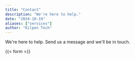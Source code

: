 ```yaml
---
title: "Contact"
description: "We're here to help."
date: "2024-10-19"
aliases: ["services"]
author: "Kilpen Tech"
---
```


We're here to help.  Send us a message and we'll be in touch.

{{< form >}}